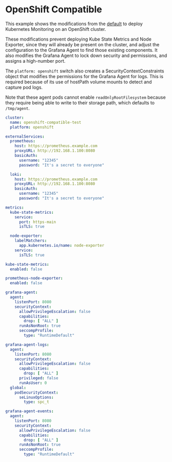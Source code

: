 # OpenShift Compatible

This example shows the modifications from the [default](../default-values) to deploy Kubernetes Monitoring on an OpenShift cluster.

These modifications prevent deploying Kube State Metrics and Node Exporter, since they will already be present on the
cluster, and adjust the configuration to the Grafana Agent to find those existing components.
It also modifies the Grafana Agent to lock down security and permissions, and assigns a high-number port. 

The `platform: openshift` switch also creates a SecurityContextConstraints object that modifies the permissions for the
Grafana Agent for logs. This is required because of its use of hostPath volume mounts to detect and capture pod logs.

Note that these agent pods cannot enable `readOnlyRootFilesystem` because they require being able to write to their
storage path, which defaults to `/tmp/agent`.

```yaml
cluster:
  name: openshift-compatible-test
  platform: openshift

externalServices:
  prometheus:
    host: https://prometheus.example.com
    proxyURL: http://192.168.1.100:8080
    basicAuth:
      username: "12345"
      password: "It's a secret to everyone"

  loki:
    host: https://prometheus.example.com
    proxyURL: http://192.168.1.100:8080
    basicAuth:
      username: "12345"
      password: "It's a secret to everyone"

metrics:
  kube-state-metrics:
    service:
      port: https-main
      isTLS: true

  node-exporter:
    labelMatchers:
      app.kubernetes.io/name: node-exporter
    service:
      isTLS: true

kube-state-metrics:
  enabled: false

prometheus-node-exporter:
  enabled: false

grafana-agent:
  agent:
    listenPort: 8080
    securityContext:
      allowPrivilegeEscalation: false
      capabilities:
        drop: [ "ALL" ]
      runAsNonRoot: true
      seccompProfile:
        type: "RuntimeDefault"

grafana-agent-logs:
  agent:
    listenPort: 8080
    securityContext:
      allowPrivilegeEscalation: false
      capabilities:
        drop: [ "ALL" ]
      privileged: false
      runAsUser: 0
  global:
    podSecurityContext:
      seLinuxOptions:
        type: spc_t

grafana-agent-events:
  agent:
    listenPort: 8080
    securityContext:
      allowPrivilegeEscalation: false
      capabilities:
        drop: [ "ALL" ]
      runAsNonRoot: true
      seccompProfile:
        type: "RuntimeDefault"
```
